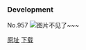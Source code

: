 ### Development
No.957
![图片不见了~~~](https://imgs.xkcd.com/comics/development.png)

[原址](https://xkcd.com//957) [下载](https://imgs.xkcd.com/comics/development.png)

